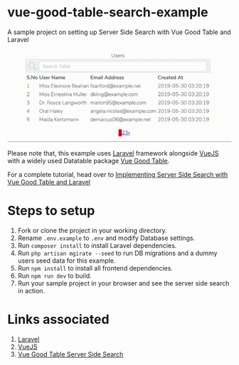 # vue-good-table-search-example
A sample project on setting up Server Side Search with Vue Good Table and Laravel

![VueSearchDemo](/public/images/vue-search.gif)

Please note that, this example uses <a href="https://laravel.com/">Laravel</a> framework alongside <a href="https://vuejs.org/">VueJS</a> with a widely used Datatable package <a href="https://xaksis.github.io/vue-good-table/">Vue Good Table</a>. 

For a complete tutorial, head over to <a href="">Implementing Server Side Search with Vue Good Table and Laravel</a> 

# Steps to setup

1. Fork or clone the project in your working directory.
2. Rename `.env.example` to `.env` and modify Database settings.
3. Run `composer install` to install Laravel dependencies.
4. Run `php artisan mgirate --seed` to run DB migrations and a dummy users seed data for this example.
5. Run `npm install` to install all frontend dependencies.
6. Run `npm run dev` to build.
7. Run your sample project in your browser and see the server side search in action.

# Links associated
1. <a href="https://laravel.com/">Laravel</a>
2. <a href="https://vuejs.org/">VueJS</a>
3. <a href="https://xaksis.github.io/vue-good-table/guide/advanced/remote-workflow.html">Vue Good Table Server Side Search</a>
